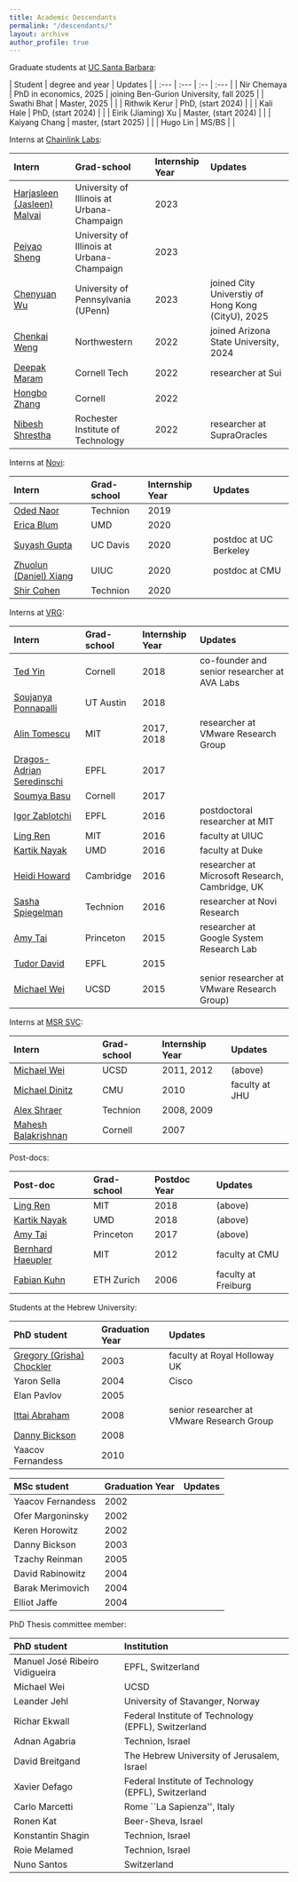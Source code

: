 ```yaml
---
title: Academic Descendants
permalink: "/descendants/"
layout: archive
author_profile: true
---
```


Graduate students at [UC Santa Barbara](https://cs.ucsb.edu/people/faculty/dahlia-malkhi):

| Student |  degree and year |  Updates |
| :--- | :--- | :-- | :--- |
| Nir Chemaya | PhD in economics, 2025 | joining Ben-Gurion University, fall 2025 |
| Swathi Bhat | Master, 2025 | | 
| Rithwik Kerur | PhD, (start 2024) | | 
| Kali Hale | PhD, (start 2024) | | 
| Eirik (Jiaming) Xu | Master, (start 2024) |  |
| Kaiyang Chang | master, (start 2025) | | 
| Hugo Lin | MS/BS | | 

Interns at [Chainlink Labs](https://chainlinklabs.com):

| Intern |  Grad-school | Internship Year | Updates |
| :--- | :--- | :-- | :--- |
[Harjasleen (Jasleen) Malvai](https://jasleenmalvai.com/) | University of Illinois at Urbana-Champaign | 2023 | |
[Peiyao Sheng](https://simplespy.github.io/about/) | University of Illinois at Urbana-Champaign | 2023 | |
[Chenyuan Wu](https://chenyuanwu.com/) | University of Pennsylvania (UPenn) | 2023 | joined City Universtiy of Hong Kong (CityU), 2025 |
[Chenkai Weng](https://ckweng.github.io/) | Northwestern | 2022 | joined Arizona State University, 2024|
[Deepak Maram](https://www.linkedin.com/in/deepakmaram/) | Cornell Tech | 2022 | researcher at Sui |
[Hongbo Zhang](https://www.linkedin.com/in/hongbozhang/) | Cornell | 2022 | |
[Nibesh Shrestha](https://www.linkedin.com/in/nibesh-shrestha-73485380/) | Rochester Institute of Technology | 2022 | researcher at SupraOracles |

Interns at [Novi](http://novi.com):

| Intern |  Grad-school | Internship Year | Updates |
| :--- | :--- | :-- | :--- |
[Oded Naor](https://www.linkedin.com/in/oded-naor/?originalSubdomain=il) | Technion | 2019 | |
[Erica Blum](http://www.cs.umd.edu/~erblum/) | UMD | 2020 | |
[Suyash Gupta](https://gupta-suyash.github.io/) | UC Davis | 2020 | postdoc at UC Berkeley |
[Zhuolun (Daniel) Xiang](https://sites.google.com/site/danielxiangzl/) | UIUC | 2020 | postdoc at CMU |
[Shir Cohen](https://www.linkedin.com/in/shir-cohen/?originalSubdomain=il) | Technion | 2020 | |

Interns at [VRG](http://research.vmware.com):

| Intern |  Grad-school | Internship Year | Updates |
| :--- | :--- | :-- | :--- |
[Ted Yin](https://www.cs.cornell.edu/~tedyin/) | Cornell | 2018  | co-founder and senior researcher at AVA Labs | 
[Soujanya Ponnapalli](https://www.linkedin.com/in/soujanya-ponnapalli-553275107/) | UT Austin | 2018 | |
[Alin Tomescu](http://people.csail.mit.edu/alinush/) | MIT | 2017, 2018 | researcher at VMware Research Group |
[Dragos-Adrian Seredinschi](https://people.epfl.ch/dragos-adrian.seredinschi) | EPFL | 2017 | |
[Soumya Basu](http://www.soumyabasu.com/) | Cornell | 2017 | |
[Igor Zablotchi](https://www.linkedin.com/in/zablo) | EPFL | 2016  | postdoctoral researcher at MIT |
[Ling Ren](http://people.csail.mit.edu/renling/) | MIT | 2016 | faculty at UIUC |
[Kartik Nayak](https://www.cs.umd.edu/~kartik/) | UMD | 2016 |  faculty at Duke  | 
[Heidi Howard](http://hh360.user.srcf.net/blog/) | Cambridge | 2016 |  researcher at Microsoft Research, Cambridge, UK |
[Sasha Spiegelman](https://alexanderspiegelman.github.io/) | Technion | 2016 | researcher at Novi Research |
[Amy Tai](http://www.cs.princeton.edu/~amytai/) | Princeton | 2015 | researcher at Google System Research Lab |
[Tudor David](https://people.epfl.ch/tudor.david) | EPFL | 2015 | |
[Michael Wei](http://cseweb.ucsd.edu/~m3wei/) | UCSD | 2015 | senior researcher at VMware Research Group) |

Interns at [MSR SVC](http://msrsvc.org/):

| Intern |  Grad-school | Internship Year | Updates |
| :--- | :--- | :-- | :--- |
[Michael Wei](http://cseweb.ucsd.edu/~m3wei/) | UCSD | 2011, 2012 | (above)  |
[Michael Dinitz](http://www.cs.jhu.edu/~mdinitz/) | CMU | 2010 | faculty at JHU |
[Alex Shraer](http://www.cs.technion.ac.il/~shralex/) | Technion | 2008, 2009 | |
[Mahesh Balakrishnan](http://www.cs.yale.edu/homes/mahesh/) | Cornell | 2007 | |

Post-docs:

| Post-doc |  Grad-school | Postdoc Year | Updates |
| :--- | :--- | :-- | :--- |
[Ling Ren](https://sites.google.com/view/renling) | MIT | 2018 | (above) |
[Kartik Nayak](https://users.cs.duke.edu/~kartik/) | UMD | 2018 | (above) |
[Amy Tai](https://amytai.github.io/) | Princeton | 2017 | (above) |
[Bernhard Haeupler](http://www.cs.cmu.edu/~haeupler/) | MIT | 2012 |  faculty at CMU |
[Fabian Kuhn](http://ac.informatik.uni-freiburg.de/kuhn/) | ETH Zurich | 2006 | faculty at Freiburg |

Students at the Hebrew University:

| PhD student |  Graduation Year | Updates |
| :--- | :-- | :--- |
[Gregory (Grisha) Chockler](https://pure.royalholloway.ac.uk/portal/en/persons/gregory-chockler%28bc850403-f033-4dbe-978f-094e06b3068a%29.html) | 2003 | faculty at Royal Holloway UK |
Yaron Sella | 2004 |  Cisco |
Elan Pavlov |  2005 | |
[Ittai Abraham](https://research.vmware.com/researchers/8) | 2008 | senior researcher at VMware Research Group |
[Danny Bickson](https://dato.com/company/team/index.html) | 2008 | |
Yaacov Fernandess |  2010 | |

| MSc student |  Graduation Year | Updates |
| :--- | :-- | :--- |
Yaacov Fernandess | 2002 | |
Ofer Margoninsky | 2002 | |
Keren Horowitz | 2002 | |
Danny Bickson | 2003 | |
Tzachy Reinman | 2005 | |
David Rabinowitz | 2004 | |
Barak Merimovich | 2004 | |
Elliot Jaffe | 2004 | |

PhD Thesis committee member:

| PhD student |  Institution | 
| :-- | :--- |
Manuel José Ribeiro Vidigueira | EPFL, Switzerland |
Michael Wei | UCSD  |
Leander Jehl |  University of Stavanger, Norway |
Richar Ekwall | Federal Institute of Technology (EPFL), Switzerland |
Adnan Agabria | Technion, Israel |
David Breitgand | The Hebrew University of Jerusalem, Israel |
Xavier Defago | Federal Institute of Technology (EPFL), Switzerland |
Carlo Marcetti | Rome ``La Sapienza'', Italy |
Ronen Kat | Beer-Sheva, Israel |
Konstantin Shagin | Technion, Israel |
Roie Melamed | Technion, Israel |
Nuno Santos | Switzerland |
